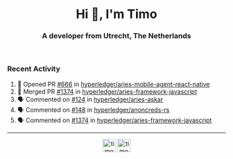 <h1 align="center">Hi 👋, I'm Timo</h1>
<h3 align="center">A developer from Utrecht, The Netherlands</h3>
<br/>
<!-- https://github.com/rahuldkjain/github-profile-readme-generator --!>

<!--  <p align="left"><img src="https://github-readme-stats.vercel.app/api?username=timoglastra&show_icons=true&count_private=true&" alt="timoglastra" /></p> --!>

<!--
Github language stats
<p align="left"><img src="https://github-readme-stats.vercel.app/api/top-langs/?username=timoglastra&layout=compact" alt="timoglastra" /><p>
-->

<!-- Codestats language stats -->
<!-- <p align="left"><img src="https://codestats-readme.vercel.app/api/top-langs/?username=timoglastra&layout=compact&language_count=12" alt="timoglastra" /><p>    --!>
  
<h3>Recent Activity</h3>

<!--START_SECTION:activity-->
1. 💪 Opened PR [#666](https://github.com/hyperledger/aries-mobile-agent-react-native/pull/666) in [hyperledger/aries-mobile-agent-react-native](https://github.com/hyperledger/aries-mobile-agent-react-native)
2. 🎉 Merged PR [#1374](https://github.com/hyperledger/aries-framework-javascript/pull/1374) in [hyperledger/aries-framework-javascript](https://github.com/hyperledger/aries-framework-javascript)
3. 🗣 Commented on [#124](https://github.com/hyperledger/aries-askar/issues/124) in [hyperledger/aries-askar](https://github.com/hyperledger/aries-askar)
4. 🗣 Commented on [#148](https://github.com/hyperledger/anoncreds-rs/issues/148) in [hyperledger/anoncreds-rs](https://github.com/hyperledger/anoncreds-rs)
5. 🗣 Commented on [#1374](https://github.com/hyperledger/aries-framework-javascript/issues/1374) in [hyperledger/aries-framework-javascript](https://github.com/hyperledger/aries-framework-javascript)
<!--END_SECTION:activity-->

---

<p align="center">
<a href="https://twitter.com/timoglastra" target="blank"><img align="center" src="https://cdn.jsdelivr.net/npm/simple-icons@3.0.1/icons/twitter.svg" alt="timoglastra" height="30" width="30" /></a>
<a href="https://linkedin.com/in/timoglastra" target="blank"><img align="center" src="https://cdn.jsdelivr.net/npm/simple-icons@3.0.1/icons/linkedin.svg" alt="timoglastra" height="30" width="30" /></a>
</p>



